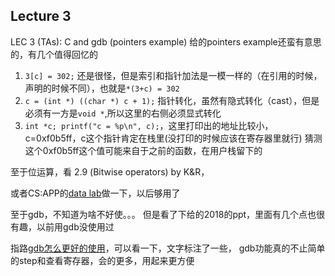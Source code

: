 ## Lecture 3
LEC 3 (TAs): C and gdb (pointers example)
给的pointers example还蛮有意思的，有几个值得回忆的
1. `3[c] = 302;`  还是很怪，但是索引和指针加法是一模一样的（在引用的时候，声明的时候不同），也就是`*(3+c) = 302`
2. `c = (int *) ((char *) c + 1);`   指针转化，虽然有隐式转化（cast），但是必须有一方是`void *`,所以这里的右侧必须显式转化
3. `int *c; printf("c = %p\n", c);`，这里打印出的地址比较小，c=0xf0b5ff，c这个指针肯定在栈里(没打印的时候应该在寄存器里就行)
   猜测这个0xf0b5ff这个值可能来自于之前的函数，在用户栈留下的

至于位运算，看 2.9 (Bitwise operators) by K&R，

或者CS:APP的[data lab](http://csapp.cs.cmu.edu/3e/labs.html)做一下，以后够用了

至于gdb，不知道为啥不好使。。。
但是看了下给的2018的ppt，里面有几个点也很有趣，以前用gdb没使用过

指路[gdb怎么更好的使用](../Tool/2020-5-2gdb.md)，可以看一下，文字标注了一些，
gdb功能真的不止简单的step和查看寄存器，会的更多，用起来更方便


